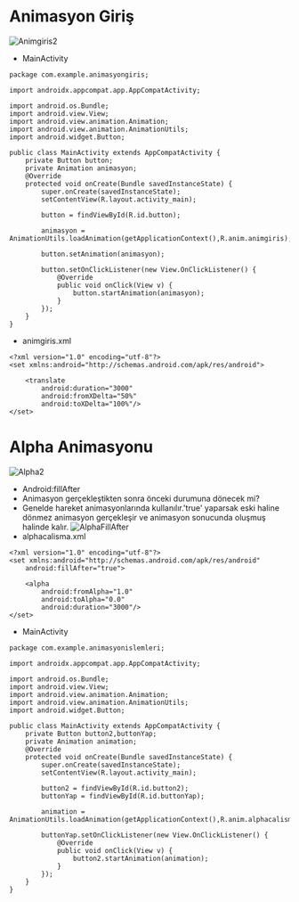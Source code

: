 # Animasyon Giriş
![Animgiris2](https://github.com/Fatih20823/Android/assets/101557027/52b61e32-6c1b-4e98-8d5d-05513bc3a968)
* MainActivity
```
package com.example.animasyongiris;

import androidx.appcompat.app.AppCompatActivity;

import android.os.Bundle;
import android.view.View;
import android.view.animation.Animation;
import android.view.animation.AnimationUtils;
import android.widget.Button;

public class MainActivity extends AppCompatActivity {
    private Button button;
    private Animation animasyon;
    @Override
    protected void onCreate(Bundle savedInstanceState) {
        super.onCreate(savedInstanceState);
        setContentView(R.layout.activity_main);

        button = findViewById(R.id.button);

        animasyon = AnimationUtils.loadAnimation(getApplicationContext(),R.anim.animgiris);

        button.setAnimation(animasyon);

        button.setOnClickListener(new View.OnClickListener() {
            @Override
            public void onClick(View v) {
                button.startAnimation(animasyon);
            }
        });
    }
}
```
* animgiris.xml
```
<?xml version="1.0" encoding="utf-8"?>
<set xmlns:android="http://schemas.android.com/apk/res/android">

    <translate
        android:duration="3000"
        android:fromXDelta="50%"
        android:toXDelta="100%"/>
</set>
```
# Alpha Animasyonu
![Alpha2](https://github.com/Fatih20823/Android/assets/101557027/c3413dbf-4191-4c2d-8f6b-877af721f431)
* Android:fillAfter
* Animasyon gerçekleştikten sonra önceki durumuna dönecek mi?
* Genelde hareket animasyonlarında kullanılır.'true' yaparsak eski haline dönmez animasyon gerçekleşir ve animasyon sonucunda oluşmuş halinde kalır.
![AlphaFillAfter](https://github.com/Fatih20823/Android/assets/101557027/4fd1951d-f664-4744-927d-df1d736d6365)
* alphacalisma.xml
```
<?xml version="1.0" encoding="utf-8"?>
<set xmlns:android="http://schemas.android.com/apk/res/android"
    android:fillAfter="true">

    <alpha
        android:fromAlpha="1.0"
        android:toAlpha="0.0"
        android:duration="3000"/>
</set>
```
* MainActivity
```
package com.example.animasyonislemleri;

import androidx.appcompat.app.AppCompatActivity;

import android.os.Bundle;
import android.view.View;
import android.view.animation.Animation;
import android.view.animation.AnimationUtils;
import android.widget.Button;

public class MainActivity extends AppCompatActivity {
    private Button button2,buttonYap;
    private Animation animation;
    @Override
    protected void onCreate(Bundle savedInstanceState) {
        super.onCreate(savedInstanceState);
        setContentView(R.layout.activity_main);

        button2 = findViewById(R.id.button2);
        buttonYap = findViewById(R.id.buttonYap);

        animation = AnimationUtils.loadAnimation(getApplicationContext(),R.anim.alphacalisma);

        buttonYap.setOnClickListener(new View.OnClickListener() {
            @Override
            public void onClick(View v) {
                button2.startAnimation(animation);
            }
        });
    }
}
```
